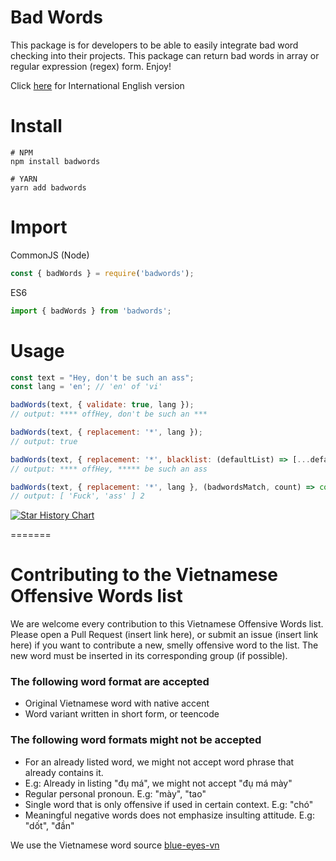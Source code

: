 
# Bad Words
This package is for developers to be able to easily integrate bad word checking into their projects.
This package can return bad words in array or regular expression (regex) form.
Enjoy!

Click [here]('https://github.com/Eris-js/badwords/blob/master/README.md') for International English version

Install
=======

```shell
# NPM
npm install badwords

# YARN
yarn add badwords
```

Import
=====

CommonJS (Node)

```js
const { badWords } = require('badwords');
```

ES6

```js
import { badWords } from 'badwords';
```

Usage
=====

```js
const text = "Hey, don't be such an ass";
const lang = 'en'; // 'en' of 'vi'

badWords(text, { validate: true, lang });
// output: **** offHey, don't be such an ***

badWords(text, { replacement: '*', lang });
// output: true

badWords(text, { replacement: '*', blacklist: (defaultList) => [...defaultList, "fuck", "don't"] });
// output: **** offHey, ***** be such an ass

badWords(text, { replacement: '*', lang }, (badwordsMatch, count) => console.log(badwordsMatch, count));
// output: [ 'Fuck', 'ass' ] 2
```


[![Star History Chart](https://api.star-history.com/svg?repos=Eris-js/badwords&type=Timeline)](https://star-history.com/#Eris-js/badwords&Timeline)

=======

# Contributing to the Vietnamese Offensive Words list
We are welcome every contribution to this Vietnamese Offensive Words list. Please open a Pull Request (insert link here), or submit an issue (insert link here) if you want to contribute a new, smelly offensive word to the list. The new word must be inserted in its corresponding group (if possible).

### The following word format are accepted
- Original Vietnamese word with native accent
- Word variant written in short form, or teencode
### The following word formats might not be accepted
- For an already listed word, we might not accept word phrase that already contains it.
- E.g: Already in listing "đụ má", we might not accept "đụ má mày"
- Regular personal pronoun. E.g: "mày", "tao"
- Single word that is only offensive if used in certain context. E.g: "chó"
- Meaningful negative words does not emphasize insulting attitude. E.g: "dốt", "đần"

We use the Vietnamese word source [blue-eyes-vn](https://github.com/blue-eyes-vn)

